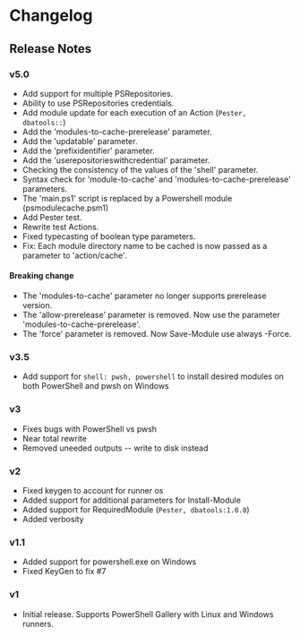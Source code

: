 # Changelog

## Release Notes

### v5.0

* Add support for multiple PSRepositories.
* Ability to use PSRepositories credentials.
* Add module update for each execution of an Action (`Pester, dbatools::`)
* Add the 'modules-to-cache-prerelease' parameter.
* Add the 'updatable' parameter.
* Add the 'prefixidentifier' parameter.
* Add the 'userepositorieswithcredential' parameter.
* Checking the consistency of the values of the 'shell' parameter.
* Syntax check for 'module-to-cache' and 'modules-to-cache-prerelease' parameters.
* The 'main.ps1' script is replaced by a Powershell module (psmodulecache.psm1)
* Add Pester test.
* Rewrite test Actions.
* Fixed typecasting of boolean type parameters.
* Fix: Each module directory name to be cached is now passed as a parameter to 'action/cache'.

#### Breaking change

* The 'modules-to-cache' parameter no longer supports prerelease version.
* The 'allow-prerelease' parameter is removed. Now use the parameter 'modules-to-cache-prerelease'.
* The 'force' parameter is removed. Now Save-Module use always -Force.


### v3.5
* Add support for `shell: pwsh, powershell` to install desired modules on both PowerShell and pwsh on Windows

### v3
* Fixes bugs with PowerShell vs pwsh
* Near total rewrite
* Removed uneeded outputs -- write to disk instead

### v2
* Fixed keygen to account for runner os
* Added support for additional parameters for Install-Module
* Added support for RequiredModule (`Pester, dbatools:1.0.0`)
* Added verbosity

### v1.1
* Added support for powershell.exe on Windows
* Fixed KeyGen to fix #7

### v1
* Initial release. Supports PowerShell Gallery with Linux and Windows runners.